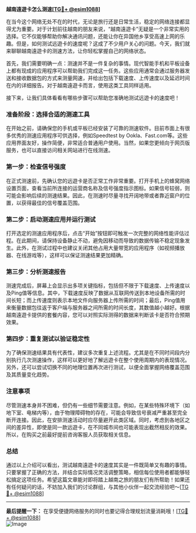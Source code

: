 **越南遠遊卡怎么测速[[TG💪+ @esim1088](https://t.me/s/esim1088)]**

在当今这个网络无处不在的时代，无论是旅行还是日常生活，稳定的网络连接都显得尤为重要。对于计划前往越南的朋友来说，“越南遠遊卡”无疑是一个非常实用的选择。它不仅能够帮助你解决通讯问题，还能让你在异国他乡享受高速上网的乐趣。但是，如何测试远遊卡的速度呢？这成了不少用户关心的问题。今天，我们就来聊聊越南遠遊卡的测速方法，让你轻松掌握自己的网络状态。

首先，我们需要明确一点：测速并不是一件复杂的事情。现代智能手机和平板设备上都有现成的应用程序可以帮助我们完成这一任务。这些应用通常会通过服务器发送和接收数据包的方式来测量网速，并给出包括下载速度、上传速度以及延迟时间在内的详细报告。对于越南遠遊卡而言，使用这类工具同样适用。

接下来，让我们具体看看有哪些步骤可以帮助您准确地测试远遊卡的速度吧！

### **准备阶段：选择合适的测速工具**
在开始之前，请确保您的手机或平板已经安装了可靠的测速软件。目前市面上有很多优秀的测速应用程序可供选择，例如Speedtest by Ookla、Fast.com等。这些应用界面友好，操作简便，非常适合普通用户使用。当然，如果您更倾向于网页版服务，也可以直接访问相关网站进行在线测速。

### **第一步：检查信号强度**
在正式测速前，先确认您的远遊卡是否正常工作非常重要。打开手机上的蜂窝网络设置页面，查看当前所连接的运营商名称及信号强度指示图标。如果信号较弱，则可能会影响后续的测速结果。因此，在测速时尽量寻找开阔地带或者靠近窗户的位置，以获得最佳的信号覆盖范围。

### **第二步：启动测速应用并运行测试**
打开选定的测速应用程序后，点击“开始”按钮即可触发一次完整的网络性能评估过程。在此期间，请保持设备静止不动，避免因移动而导致的数据传输不稳定现象发生。此外，在测试过程中也建议关闭其他占用大量带宽的应用程序（如视频播放器、在线游戏等），这样可以保证测速结果更加精确。

### **第三步：分析测速报告**
测速完成后，屏幕上会显示出多项关键指标，包括但不限于下载速度、上传速度以及Ping值等信息。其中，下载速度反映了数据从互联网传送到本地设备所需的时间长短；而上传速度则表示本地文件向服务器上传所需的时间；最后，Ping值用来衡量数据包往返于客户端与服务器之间所需的时间长度，其数值越小越好。根据越南遠遊卡提供的套餐内容，您可以对照实际测得的数据来判断该卡是否符合预期效果。

### **第四步：重复测试以验证稳定性**
为了确保测速结果具有代表性，建议多次重复上述流程。尤其是在不同时间段内分别执行几次测速操作，这样可以更好地了解远遊卡在整个使用周期内的表现情况。另外，还可以尝试切换不同的地理位置再次进行测试，以便全面掌握网络覆盖范围及其质量变化趋势。

### **注意事项**
尽管测速本身并不困难，但仍有一些细节需要注意。例如，在某些特殊环境下（如地下室、电梯内等），由于物理障碍物的存在，可能会导致信号衰减严重甚至完全断开连接。因此，在安排测速活动时应尽量避开此类区域。同时，考虑到各地区之间的差异性，即使是同一款远遊卡，在不同城市间也可能表现出截然相反的效果。所以，在购买之前最好提前咨询客服人员获取相关信息。

### **总结**
通过以上介绍可以看出，测试越南遠遊卡的速度其实是一件既简单又有趣的事情。只要掌握了正确的方法，并结合实际情况灵活调整策略，相信每位使用者都能够轻松搞定这项任务。希望这篇文章能对即将踏上越南之旅的朋友们有所帮助！如果还有任何疑问的话，不妨加入我们的讨论群组，与其他小伙伴一起交流经验吧～[[TG💪+ @esim1088](https://t.me/s/esim1088)]

---

**最后提醒一下：** 在享受便捷网络服务的同时也要记得合理规划流量消耗哦！[[TG💪+ @esim1088](https://t.me/s/esim1088)]  
![Image](https://i.postimg.cc/4NQfJmqS/Snipaste-2025-05-13-00-14-12.png)